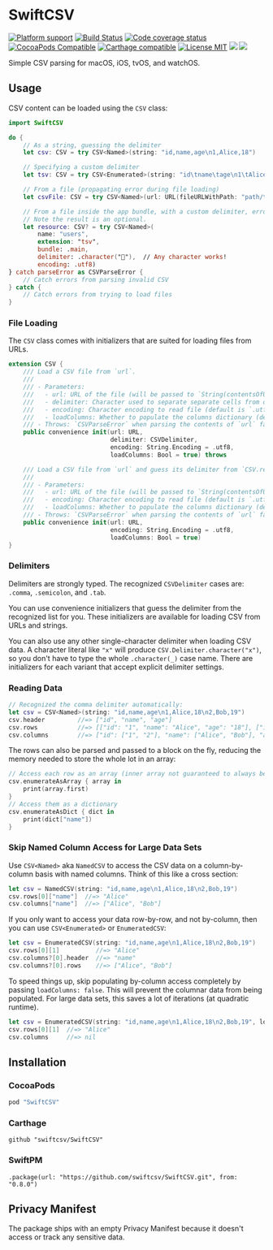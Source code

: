 # SwiftCSV

[![Platform support](https://img.shields.io/badge/platform-ios%20%7C%20osx%20%7C%20tvos%20%7C%20watchos-lightgrey.svg?style=flat-square)](https://github.com/swiftcsv/SwiftCSV/blob/master/LICENSE.md)
[![Build Status](https://img.shields.io/travis/swiftcsv/SwiftCSV/master.svg?style=flat-square)](https://travis-ci.org/swiftcsv/SwiftCSV)
[![Code coverage status](https://codecov.io/gh/swiftcsv/SwiftCSV/branch/master/graph/badge.svg)](https://codecov.io/gh/swiftcsv/SwiftCSV)
[![CocoaPods Compatible](https://img.shields.io/cocoapods/v/SwiftCSV.svg?style=flat-square)](https://cocoapods.org/pods/SwiftCSV)
[![Carthage compatible](https://img.shields.io/badge/Carthage-compatible-4BC51D.svg?style=flat)](https://github.com/Carthage/Carthage)
[![License MIT](https://img.shields.io/badge/license-MIT-blue.svg?style=flat-square)](https://github.com/swiftcsv/SwiftCSV/blob/master/LICENSE.md)
[![](https://img.shields.io/endpoint?url=https%3A%2F%2Fswiftpackageindex.com%2Fapi%2Fpackages%2Fswiftcsv%2FSwiftCSV%2Fbadge%3Ftype%3Dswift-versions)](https://swiftpackageindex.com/swiftcsv/SwiftCSV)
[![](https://img.shields.io/endpoint?url=https%3A%2F%2Fswiftpackageindex.com%2Fapi%2Fpackages%2Fswiftcsv%2FSwiftCSV%2Fbadge%3Ftype%3Dplatforms)](https://swiftpackageindex.com/swiftcsv/SwiftCSV)

Simple CSV parsing for macOS, iOS, tvOS, and watchOS.

## Usage

CSV content can be loaded using the `CSV` class:

```swift
import SwiftCSV

do {
    // As a string, guessing the delimiter
    let csv: CSV = try CSV<Named>(string: "id,name,age\n1,Alice,18")

    // Specifying a custom delimiter
    let tsv: CSV = try CSV<Enumerated>(string: "id\tname\tage\n1\tAlice\t18", delimiter: .tab)

    // From a file (propagating error during file loading)
    let csvFile: CSV = try CSV<Named>(url: URL(fileURLWithPath: "path/to/users.csv"))

    // From a file inside the app bundle, with a custom delimiter, errors, and custom encoding.
    // Note the result is an optional.
    let resource: CSV? = try CSV<Named>(
        name: "users",
        extension: "tsv",
        bundle: .main,
        delimiter: .character("🐠"),  // Any character works!
        encoding: .utf8)
} catch parseError as CSVParseError {
    // Catch errors from parsing invalid CSV
} catch {
    // Catch errors from trying to load files
}
```

### File Loading

The `CSV` class comes with initializers that are suited for loading files from URLs.

```swift
extension CSV {
    /// Load a CSV file from `url`.
    ///
    /// - Parameters:
    ///   - url: URL of the file (will be passed to `String(contentsOfURL:encoding:)` to load)
    ///   - delimiter: Character used to separate separate cells from one another in rows.
    ///   - encoding: Character encoding to read file (default is `.utf8`)
    ///   - loadColumns: Whether to populate the columns dictionary (default is `true`)
    /// - Throws: `CSVParseError` when parsing the contents of `url` fails, or file loading errors.
    public convenience init(url: URL,
                            delimiter: CSVDelimiter,
                            encoding: String.Encoding = .utf8,
                            loadColumns: Bool = true) throws

    /// Load a CSV file from `url` and guess its delimiter from `CSV.recognizedDelimiters`, falling back to `.comma`.
    ///
    /// - Parameters:
    ///   - url: URL of the file (will be passed to `String(contentsOfURL:encoding:)` to load)
    ///   - encoding: Character encoding to read file (default is `.utf8`)
    ///   - loadColumns: Whether to populate the columns dictionary (default is `true`)
    /// - Throws: `CSVParseError` when parsing the contents of `url` fails, or file loading errors.
    public convenience init(url: URL,
                            encoding: String.Encoding = .utf8,
                            loadColumns: Bool = true)
}
```

### Delimiters

Delimiters are strongly typed. The recognized `CSVDelimiter` cases are: `.comma`, `.semicolon`, and `.tab`.

You can use convenience initializers that guess the delimiter from the recognized list for you. These initializers are available for loading CSV from URLs and strings.

You can also use any other single-character delimiter when loading CSV data. A character literal like `"x"` will produce `CSV.Delimiter.character("x")`, so you don't have to type the whole `.character(_)` case name. There are initializers for each variant that accept explicit delimiter settings.

### Reading Data

```swift
// Recognized the comma delimiter automatically:
let csv = CSV<Named>(string: "id,name,age\n1,Alice,18\n2,Bob,19")
csv.header         //=> ["id", "name", "age"]
csv.rows           //=> [["id": "1", "name": "Alice", "age": "18"], ["id": "2", "name": "Bob", "age": "19"]]
csv.columns        //=> ["id": ["1", "2"], "name": ["Alice", "Bob"], "age": ["18", "19"]]
```

The rows can also be parsed and passed to a block on the fly, reducing the memory needed to store the whole lot in an array:

```swift
// Access each row as an array (inner array not guaranteed to always be equal length to the header)
csv.enumerateAsArray { array in
    print(array.first)
}
// Access them as a dictionary
csv.enumerateAsDict { dict in
    print(dict["name"])
}
```

### Skip Named Column Access for Large Data Sets

Use `CSV<Named>` aka `NamedCSV` to access the CSV data on a column-by-column basis with named columns. Think of this like a cross section:

```swift
let csv = NamedCSV(string: "id,name,age\n1,Alice,18\n2,Bob,19")
csv.rows[0]["name"]  //=> "Alice"
csv.columns["name"]  //=> ["Alice", "Bob"]
```

If you only want to access your data row-by-row, and not by-column, then you can use `CSV<Enumerated>` or `EnumeratedCSV`:

```swift
let csv = EnumeratedCSV(string: "id,name,age\n1,Alice,18\n2,Bob,19")
csv.rows[0][1]          //=> "Alice"
csv.columns?[0].header  //=> "name"
csv.columns?[0].rows    //=> ["Alice", "Bob"]
```

To speed things up, skip populating by-column access completely by passing `loadColumns: false`. This will prevent the columnar data from being populated. For large data sets, this saves a lot of iterations (at quadratic runtime).

```swift
let csv = EnumeratedCSV(string: "id,name,age\n1,Alice,18\n2,Bob,19", loadColumns: false)
csv.rows[0][1]  //=> "Alice"
csv.columns     //=> nil
```


## Installation

### CocoaPods

```ruby
pod "SwiftCSV"
```

### Carthage

```
github "swiftcsv/SwiftCSV"
```

### SwiftPM

```
.package(url: "https://github.com/swiftcsv/SwiftCSV.git", from: "0.8.0")
```

## Privacy Manifest

The package ships with an empty Privacy Manifest because it doesn't access or track any sensitive data.   
